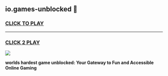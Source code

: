 
## io.games-unblocked 👋
<h3>
<a href="https://premium.freeplayer.one?title=io.games-unblocked&ref=14F">CLICK TO PLAY</a></h3>
<hr>

<h3>
<a href="https://premium.freeplayer.one?title=io.games-unblocked&ref=14F">CLICK 2 PLAY</a>
  
</h3>

<a href="https://premium.freeplayer.one?title=io.games-unblocked&ref=12F/"><img src="https://clearcache.store/games.png"></a>


**worlds hardest game unblocked: Your Gateway to Fun and Accessible Online Gaming**
